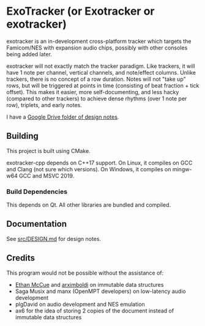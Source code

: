 # ExoTracker (or Exotracker or exotracker)

exotracker is an in-development cross-platform tracker which targets the Famicom/NES with expansion audio chips, possibly with other consoles being added later.

exotracker will not exactly match the tracker paradigm. Like trackers, it will have 1 note per channel, vertical channels, and note/effect columns. Unlike trackers, there is no concept of a row duration. Notes will not "take up" rows, but will be triggered at points in time (consisting of beat fraction + tick offset). This makes it easier, more self-documenting, and less hacky (compared to other trackers) to achieve dense rhythms (over 1 note per row), triplets, and early notes.

I have a [Google Drive folder of design notes](https://drive.google.com/drive/u/0/folders/15A1Td92HofO7KQ62QtuEDSmd4X1KKPAZ).

## Building

This project is built using CMake.

exotracker-cpp depends on C++17 support. On Linux, it compiles on GCC and Clang (not sure which versions). On Windows, it compiles on mingw-w64 GCC and MSVC 2019.

### Build Dependencies

This depends on Qt. All other libraries are bundled and compiled.

## Documentation

See [src/DESIGN.md](src/DESIGN.md) for design notes.

## Credits

This program would not be possible without the assistance of:

- [Ethan McCue](https://github.com/bowbahdoe) and [arximboldi](https://github.com/arximboldi) on immutable data structures
- Saga Musix and manx (OpenMPT developers) on low-latency audio development
- plgDavid on audio development and NES emulation
- ax6 for the idea of storing 2 copies of the document instead of immutable data structures
